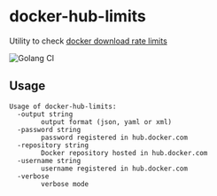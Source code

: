 # docker-hub-limits

Utility to check [docker download rate limits](https://docs.docker.com/docker-hub/download-rate-limit/)

![Golang CI](https://github.com/sfragata/docker-hub-limits/workflows/Golang%20CI/badge.svg)

## Usage

```
Usage of docker-hub-limits:
  -output string
    	output format (json, yaml or xml)
  -password string
    	password registered in hub.docker.com
  -repository string
    	Docker repository hosted in hub.docker.com
  -username string
    	username registered in hub.docker.com
  -verbose
    	verbose mode
```